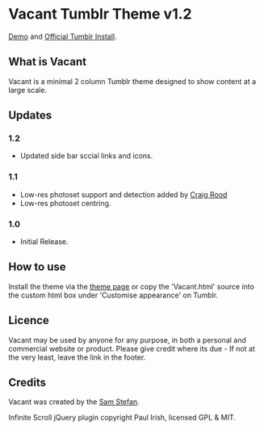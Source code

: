 # Vacant Tumblr Theme v1.2

[Demo](http://vacant.samstefan.co.uk) and
[Official Tumblr Install](http://www.tumblr.com/theme/31180).

## What is Vacant

Vacant is a minimal 2 column Tumblr theme designed to show content at a large scale.

## Updates

### 1.2 

* Updated side bar sccial links and icons.

### 1.1

* Low-res photoset support and detection added by [Craig Rood](http://www.craigrood.com)
* Low-res photoset centring.

### 1.0

* Initial Release.

## How to use

Install the theme via the [theme page](http://www.tumblr.com/theme/31180) or copy the 'Vacant.html' source into the custom html box under 'Customise appearance' on Tumblr.

## Licence

Vacant may be used by anyone for any purpose, in both a personal and commercial website or product. Please give credit where its due - If not at the very least, leave the link in the footer.

## Credits

Vacant was created by the [Sam Stefan](http://samstefanc.co.uk).

Infinite Scroll jQuery plugin copyright Paul Irish, licensed GPL & MIT.

